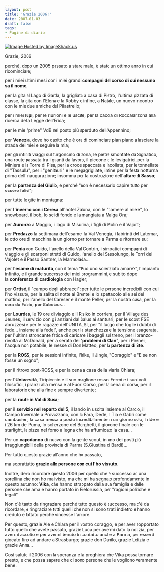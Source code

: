```yaml
---
layout: post
title: 'Grazie 2006!'
date: 2007-01-03
draft: false
tags: 
- Pagine di diario
---
```


  

[![Image Hosted by ImageShack.us](http://img236.imageshack.us/img236/6724/2006bassarisoluzioneqw0.jpg)](http://img236.imageshack.us/my.php?image=2006bassarisoluzioneqw0.jpg)

Grazie, 2006

perché, dopo un 2005 passato a stare male, è stato un ottimo anno in cui ricominciare;

per i miei ultimi mesi con i miei grandi **compagni del corso di cui nessuno sa il nome**;

per la gita al Lago di Garda, la grigliata a casa di Pietro, l'ultima pizzata di classe, la gita con l'Elena e la Robby e infine, a Natale, un nuovo incontro con le mie due amiche del Pilastrello;

per i miei **lupi**, per le riunioni e le uscite, per la caccia di Roccalanzona alla ricerca della Legge dell'Erica;

per le mie "prime" VdB nel posto più sperduto dell'Appennino;

per **Venezia**, dove ho capito che è ora di cominciare pian piano a lasciare la strada dei miei e seguire la mia;

per gli infiniti viaggi sul furgoncino di zona, le pietre smontate da Signatico, una route passata tra i guanti da lavoro, il piccone e le levigatrici, per la Miniera e la Torre di Pisa, per la croce spaccata e incollata, per le tonnellate di "Tassulla", per i "genitauri" e le megagrigliate, infine per la festa notturna prima dell'inaugurazione; insomma per la costruzione dell'**altare di Sasso**;

per la **partenza del Giulio**, e perché "non è necessario capire tutto per essere felici";

per tutte le gite in montagna:

per **l'inverno con i Ceresa** all'hotel Zaluna, con le "camere al miele", lo snowboard, il bob, lo sci di fondo e la mangiata a Malga Ora;

per **Auronzo** a Maggio, il lago di Misurina, i figli di Molin e il Vajont;

per **Predazzo** la settimana dell'esame, la Val Venegia, i labirinti del Latemar, le otto ore di macchina in un giorno per tornare a Parma e ritornare su;

per **Penia** con Guido, l'anello della Val Contrin, i simpatici compagni di viaggio e gli scarponi stretti di Guido, l'anello del Sassolungo, le Torri del Vajolet e il Passo Santner, la Marmolada...

per l'**esame di maturità**, con il tema "Può uno scienziato amare?", l'impianto infinito, e il grande successo dei miei programmini, e subito dopo la **conferenza di cardiologia** con Hagler;

per **Ortisé**, il "campo degli abbracci": per tutte le persone incredibili con cui l'ho vissuto, per la salita di notte ai Brentei e lo spettacolo alle sei del mattino, per l'anello del Careser e il monte Peller, per la nostra casa, per la sera da Fabio, per Saboteur...

per **Lourdes**, le 19 ore di viaggio e il Risiko in corriera, per il Village des Jeunes, il servizio con gli anziani dal Salus ai santuari, per le scout FSE abruzzesi e per le ragazze dell'UNITALSI, per "il luogo che toglie i dubbi di fede... insieme alla fede!", anche per la stanchezza e la tensione esagerata, per l'ultima stroncante fatica di caricare i bagagli sul treno, per il pranzo-rivolta al McDonald, per la serata dei "**problemi di Clan**", per i Pirenei, l'acqua non potabile, le messe di Don Matteo, per la **partenza di Ste**.

per la **ROSS**, per le sessioni infinite, l'hike, il Jingle, "Coraggio" e "E se non fosse un sogno";

per il ritrovo post-ROSS, e per la cena a casa della Maria Chiara;

per l'**Università**, Tiripicchio e il suo maglione rosso, Fermi e i suoi voli filosofici, i pranzi alla mensa e al Fuori Corso, per la cena di corso, per il laboratorio che alla fine è sempre divertente;

per la **route in Val di Susa**;

per il **servizio nel reparto del 5**, il lancio in uscita insieme al Carcio, il Campo Invernale a Provazzano, con la Fara, Dede, il Tia e Gabri come cambusieri; la casa messa a posto incredibilmente in un giorno solo, i ride e i 26 km dei Puma, lo scherzone del Borghetti, il giocone finale con le starlight, la pizza nel forno a legna che ha affumicato la casa...

Per un **capodanno** di nuovo con la gente scout, in uno dei posti più irraggiungibili della provincia di Parma (S.Giustina di Bardi)...

Per tutto questo grazie all'anno che ho passato,

ma soprattutto **grazie alle persone con cui l'ho vissuto**.

Inoltre, devo ricordare questo 2006 per quello che è successo ad una sorellina che non ho mai visto, ma che mi ha segnato profondamente in questo autunno: **Vika**, che hanno strappato dalla sua famiglia e dalle persone che ama e hanno portato in Bielorussia, per "ragioni politiche e legali".

Non c'è tanto da ringraziare perché tutto questo è successo, ma c'è da ricordare, e ringraziare tutti quelli che non si sono tirati indietro e hanno creduto e lottato perché vincesse l'amore.

Per questo, grazie Ale e Chiara per il vostro coraggio, e per aver sopportato tutto quello che avete passato, grazie Luca per avermi dato la notizia, per avermi accolto e per avermi tenuto in contatto anche a Parma, per esserti giocato fino ad andare a Strasburgo; grazie don Danilo, grazie Letizia e grazie Anna...

Così saluto il 2006 con la speranza e la preghiera che Vika possa tornare presto, e che possa sapere che ci sono persone che le vogliono veramente bene.